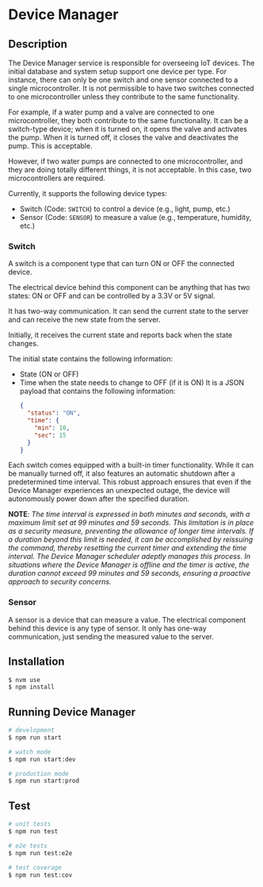 # Device Manager

## Description

The Device Manager service is responsible for overseeing IoT devices. The initial database and system setup support one
device per type. For instance, there can only be one switch and one sensor connected to a single microcontroller. It is
not permissible to have two switches connected to one microcontroller unless they contribute to the same functionality.

For example, if a water pump and a valve are connected to one microcontroller, they both contribute to the same
functionality. It can be a switch-type device; when it is turned on, it opens the valve and activates the pump. When it
is turned off, it closes the valve and deactivates the pump. This is acceptable.

However, if two water pumps are connected to one microcontroller, and they are doing totally different things, it is not
acceptable. In this case, two microcontrollers are required.

Currently, it supports the following device types:

- Switch (Code: `SWITCH`) to control a device (e.g., light, pump, etc.)
- Sensor (Code: `SENSOR`) to measure a value (e.g., temperature, humidity, etc.)

### Switch

A switch is a component type that can turn ON or OFF the connected device.

The electrical device behind this component can be anything that has two states: ON or OFF and can be controlled by a
3.3V or 5V signal.

It has two-way communication. It can send the current state to the server and can receive the new state from the server.

Initially, it receives the current state and reports back when the state changes.

The initial state contains the following information:

- State (ON or OFF)
- Time when the state needs to change to OFF (if it is ON)
  It is a JSON payload that contains the following information:
  ```json
  {
    "status": "ON",
    "time": {
      "min": 10,
      "sec": 15
    }
  }
  ```

Each switch comes equipped with a built-in timer functionality. While it can be manually turned off, it also features an
automatic shutdown after a predetermined time interval. This robust approach ensures that even if the Device Manager
experiences an unexpected outage, the device will autonomously power down after the specified duration.

__NOTE__: _The time interval is expressed in both minutes and seconds, with a maximum limit set at 99 minutes and 59
seconds. This limitation is in place as a security measure, preventing the allowance of longer time intervals. If a
duration beyond this limit is needed, it can be accomplished by reissuing the command, thereby resetting the current
timer and extending the time interval. The Device Manager scheduler adeptly manages this process. In situations where
the Device Manager is offline and the timer is active, the duration cannot exceed 99 minutes and 59 seconds, ensuring a
proactive approach to security concerns._

### Sensor

A sensor is a device that can measure a value. The electrical component behind this device is any type of sensor. It
only has one-way communication, just sending the measured value to the server.

## Installation

```bash
$ nvm use
$ npm install
```

## Running Device Manager

```bash
# development
$ npm run start

# watch mode
$ npm run start:dev

# production mode
$ npm run start:prod
```

## Test

```bash
# unit tests
$ npm run test

# e2e tests
$ npm run test:e2e

# test coverage
$ npm run test:cov
```

